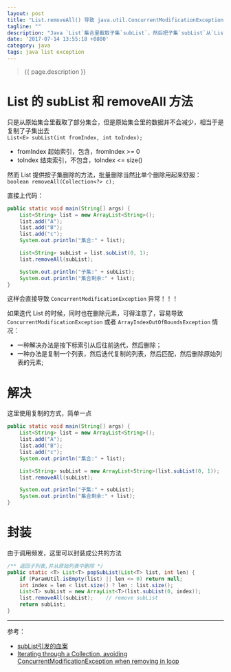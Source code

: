 ```yaml
---
layout: post
title: "List.removeAll() 导致 java.util.ConcurrentModificationException 异常"
tagline: ""
description: "Java `List`集合里截取子集`subList`，然后把子集`subList`从`List`里删除，导致了：`java.util.ConcurrentModificationException` 异常"
date: '2017-07-14 13:55:18 +0800'
category: java
tags: java list exception
---
```

> {{ page.description }}

# List 的 subList 和 removeAll 方法
只是从原始集合里截取了部分集合，但是原始集合里的数据并不会减少，相当于是复制了子集出去    
`List<E> subList(int fromIndex, int toIndex);`      
- fromIndex 起始索引，包含，fromIndex >= 0
- toIndex 结束索引，不包含，toIndex <= size()

然而 List 提供按子集删除的方法，批量删除当然比单个删除用起来舒服：     
`boolean removeAll(Collection<?> c);`       

直接上代码：
```java
public static void main(String[] args) {
    List<String> list = new ArrayList<String>();
    list.add("A");
    list.add("B");
    list.add("c");
    System.out.println("集合:" + list);

    List<String> subList = list.subList(0, 1);
    list.removeAll(subList);

    System.out.println("子集:" + subList);
    System.out.println("集合剩余:" + list);
}
```

这样会直接导致 `ConcurrentModificationException` 异常！！！

如果迭代 List 的时候，同时也在删除元素，可得注意了，容易导致 `ConcurrentModificationException` 或者 `ArrayIndexOutOfBoundsException` 情况：
- 一种解决办法是按下标索引从后往前迭代，然后删除；
- 一种办法是复制一个列表，然后迭代复制的列表，然后匹配，然后删除原始列表的元素;

# 解决
这里使用复制的方式，简单一点
```java
public static void main(String[] args) {
    List<String> list = new ArrayList<String>();
    list.add("A");
    list.add("B");
    list.add("c");
    System.out.println("集合:" + list);

    List<String> subList = new ArrayList<String>(list.subList(0, 1));
    list.removeAll(subList);

    System.out.println("子集:" + subList);
    System.out.println("集合剩余:" + list);
}
```

# 封装
由于调用频发，这里可以封装成公共的方法
```java
/** 返回子列表,并从原始列表中删除 */
public static <T> List<T> popSubList(List<T> list, int len) {
    if (ParamUtil.isEmpty(list) || len <= 0) return null;
    int index = len < list.size() ? len : list.size();
    List<T> subList = new ArrayList<T>(list.subList(0, index));
    list.removeAll(subList);    // remove subList
    return subList;
}
```

---
参考：
- [subList引发的血案](http://huangyunbin.iteye.com/blog/1735376)
- [Iterating through a Collection, avoiding ConcurrentModificationException when removing in loop](https://stackoverflow.com/questions/223918/iterating-through-a-collection-avoiding-concurrentmodificationexception-when-re)


